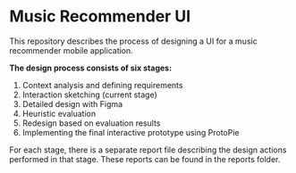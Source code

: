 # Music Recommender UI
This repository describes the process of designing a UI for a music recommender mobile application.

**The design process consists of six stages:**
1. Context analysis and defining requirements
2. Interaction sketching (current stage)
3. Detailed design with Figma
4. Heuristic evaluation
5. Redesign based on evaluation results
6. Implementing the final interactive prototype using ProtoPie

For each stage, there is a separate report file describing the design actions performed in that stage. These reports can be found in the reports folder.
